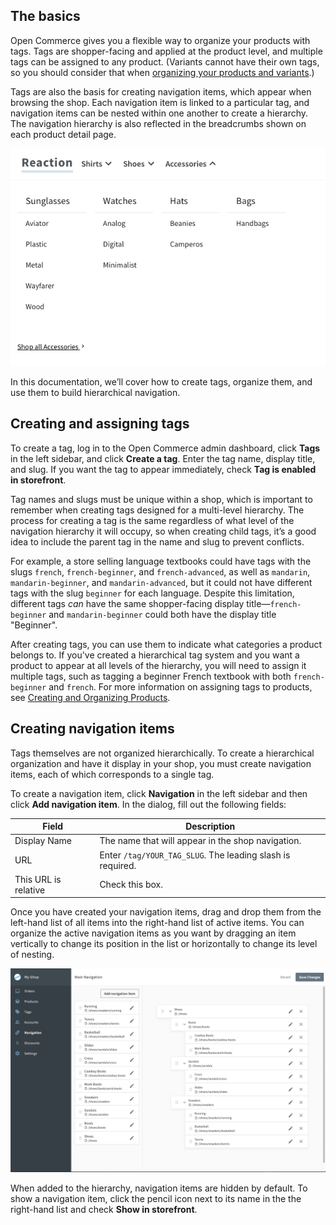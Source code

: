 ## The basics

Open Commerce gives you a flexible way to organize your products with tags. Tags are shopper-facing and applied at the product level, and multiple tags can be assigned to any product. (Variants cannot have their own tags, so you should consider that when [organizing your products and variants](/open-commerce/docs/creating-organizing-products/).) 

Tags are also the basis for creating navigation items, which appear when browsing the shop. Each navigation item is linked to a particular tag, and navigation items can be nested within one another to create a hierarchy. The navigation hierarchy is also reflected in the breadcrumbs shown on each product detail page.

![Shop navigation](tags-navigation--shop-navigation.png)

In this documentation, we’ll cover how to create tags, organize them, and use them to build hierarchical navigation. 

## Creating and assigning tags

To create a tag, log in to the Open Commerce admin dashboard, click **Tags** in the left sidebar, and click **Create a tag**. Enter the tag name, display title, and slug. If you want the tag to appear immediately, check **Tag is enabled in storefront**.

Tag names and slugs must be unique within a shop, which is important to remember when creating tags designed for a multi-level hierarchy. The process for creating a tag is the same regardless of what level of the navigation hierarchy it will occupy, so when creating child tags, it’s a good idea to include the parent tag in the name and slug to prevent conflicts. 

For example, a store selling language textbooks could have tags with the slugs `french`, `french-beginner`, and `french-advanced`, as well as `mandarin`, `mandarin-beginner`, and `mandarin-advanced`, but it could not have different tags with the slug `beginner` for each language. Despite this limitation, different tags _can_ have the same shopper-facing display title—`french-beginner` and `mandarin-beginner` could both have the display title "Beginner".

After creating tags, you can use them to indicate what categories a product belongs to. If you've created a hierarchical tag system and you want a product to appear at all levels of the hierarchy, you will need to assign it multiple tags, such as tagging a beginner French textbook with both `french-beginner` and `french`. For more information on assigning tags to products, see [Creating and Organizing Products](creating-and-organizing-products).

## Creating navigation items

Tags themselves are not organized hierarchically. To create a hierarchical organization and have it display in your shop, you must create navigation items, each of which corresponds to a single tag. 

To create a navigation item, click **Navigation** in the left sidebar and then click **Add navigation item**. In the dialog, fill out the following fields:

| Field | Description |
|-------|-------------|
|Display Name|The name that will appear in the shop navigation.|
|URL|Enter `/tag/YOUR_TAG_SLUG`. The leading slash is required.|
|This URL is relative|Check this box.|
	
Once you have created your navigation items, drag and drop them from the left-hand list of all items into the right-hand list of active items. You can organize the active navigation items as you want by dragging an item vertically to change its position in the list or horizontally to change its level of nesting.

![Organizing navigation items](tags-navigation--navigation-items.png)

When added to the hierarchy, navigation items are hidden by default. To show a navigation item, click the pencil icon next to its name in the the right-hand list and check **Show in storefront**.